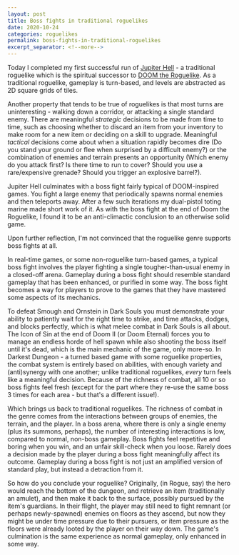 ```yaml
---
layout: post
title: Boss fights in traditional roguelikes
date: 2020-10-24
categories: roguelikes
permalink: boss-fights-in-traditional-roguelikes
excerpt_separator: <!--more-->
---
```


Today I completed my first successful run of [Jupiter Hell](https://jupiterhell.com/) -
a traditional roguelike which is the spiritual successor to [DOOM the Roguelike](https://drl.chaosforge.org/).
As a traditional roguelike, gameplay is turn-based, and levels are abstracted as 2D square grids of tiles.

Another property that tends to be true of roguelikes is that most turns are uninteresting - walking down a corridor,
or attacking a single standard enemy. There are meaningful _strategic_ decisions to be made from time to time,
such as choosing whether to discard an item from your inventory to make room for a new item or deciding on a skill
to upgrade. Meaningful _tactical_ decisions come about when a situation rapidly becomes dire (Do you stand your ground or flee
when surprised by a difficult enemy?) or the combination of enemies and terrain presents an opportunity (Which enemy do you
attack first? Is there time to run to cover? Should you use a rare/expensive grenade? Should you trigger an explosive barrel?).

Jupiter Hell culminates with a boss fight fairly typical of DOOM-inspired games.
You fight a large enemy that periodically spawns normal enemies and then teleports away.
After a few such iterations my dual-pistol toting marine made short work of it.
As with the boss fight at the end of Doom the Roguelike, I found it to be an anti-climactic
conclusion to an otherwise solid game.

Upon further reflection, I'm not convinced that the roguelike genre supports boss fights at all.

<!--more-->

In real-time games, or some non-roguelike turn-based games, a typical boss fight
involves the player fighting a single tougher-than-usual enemy in a closed-off arena.
Gameplay during a boss fight should resemble standard gameplay that has been enhanced, or purified in some way.
The boss fight becomes a way for players to prove to the games that they have mastered some aspects of its mechanics.

To defeat Smough and Ornstein
in Dark Souls you must demonstrate your ability to patiently wait for the right time to strike,
and time attacks, dodges, and blocks perfectly, which is what melee combat in Dark Souls is all about.
The Icon of Sin at the end of Doom II (or Doom Eternal) forces you to manage an endless horde of
hell spawn while also shooting the boss itself until it's dead, which is the main mechanic of the
game, only more-so.
In Darkest Dungeon - a turned based game with some roguelike properties, the combat system is entirely based on
abilities, with enough variety and (anti)synergy with one another; unlike traditional roguelikes, _every_ turn
feels like a meaningful decision.
Because of the richness of combat, all 10 or so boss fights feel fresh (except for the part where they re-use
the same boss 3 times for each area - but that's a different issue!).

Which brings us back to traditional roguelikes. The richness of combat in the genre comes from the interactions
between groups of enemies, the terrain, and the player. In a boss arena, where there is only a single enemy (plus
its summons, perhaps), the number of interesting interactions is low, compared to normal, non-boss gameplay.
Boss fights feel repetitive and boring when you win, and an unfair skill-check when you loose.
Rarely does a decision made by the player during a boss fight meaningfully affect its outcome.
Gameplay during a boss fight is not just an amplified version of standard play, but instead a detraction from it.

So how do you conclude your roguelike? Originally, (in Rogue, say) the hero would reach the bottom of the dungeon, and retrieve
an item (traditionally an amulet), and then make it back to the surface, possibly pursued by the item's
guardians. In their flight, the player may still need to fight remnant (or perhaps newly-spawned) enemies on
floors as they ascend, but now they might be under time pressure due to their pursuers, or item pressure as
the floors were already looted by the player on their way down. The game's culmination is the same experience
as normal gameplay, only enhanced in some way.
